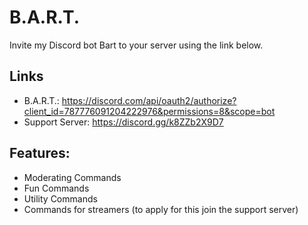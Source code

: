 # B.A.R.T.
Invite my Discord bot Bart to your server using the link below.

## Links
- B.A.R.T.: https://discord.com/api/oauth2/authorize?client_id=787776091204222976&permissions=8&scope=bot
- Support Server: https://discord.gg/k8ZZb2X9D7

## Features:
- Moderating Commands
- Fun Commands
- Utility Commands
- Commands for streamers (to apply for this join the support server)
